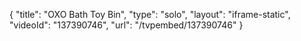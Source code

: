 {
    "title": "OXO Bath Toy Bin",
    "type": "solo",
    "layout": "iframe-static",
    "videoId": "137390746",
    "url": "\/tvpembed\/137390746"
}